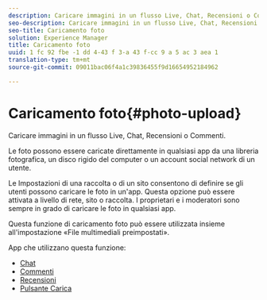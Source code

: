 ```yaml
---
description: Caricare immagini in un flusso Live, Chat, Recensioni o Commenti.
seo-description: Caricare immagini in un flusso Live, Chat, Recensioni o Commenti.
seo-title: Caricamento foto
solution: Experience Manager
title: Caricamento foto
uuid: 1 fc 92 fbe -1 dd 4-43 f 3-a 43 f-cc 9 a 5 ac 3 aea 1
translation-type: tm+mt
source-git-commit: 09011bac06f4a1c39836455f9d16654952184962

---
```



# Caricamento foto{#photo-upload}

Caricare immagini in un flusso Live, Chat, Recensioni o Commenti.

Le foto possono essere caricate direttamente in qualsiasi app da una libreria fotografica, un disco rigido del computer o un account social network di un utente.

Le Impostazioni di una raccolta o di un sito consentono di definire se gli utenti possono caricare le foto in un&#39;app. Questa opzione può essere attivata a livello di rete, sito o raccolta. I proprietari e i moderatori sono sempre in grado di caricare le foto in qualsiasi app.

Questa funzione di caricamento foto può essere utilizzata insieme all&#39;impostazione «File multimediali preimpostati».

App che utilizzano questa funzione:

* [Chat](/help/using/c-about-apps/c-chat-app/c-chat-app.md#c_chat_app)
* [Commenti](/help/using/c-about-apps/c-comments/c-comments.md)
* [Recensioni](/help/using/c-about-apps/c-reviews-app/c-reviews-app.md#c_reviews_app)
* [Pulsante Carica](/help/using/c-about-apps/c-upload-button-app/c-upload-button-app.md#c_upload_button_app)

